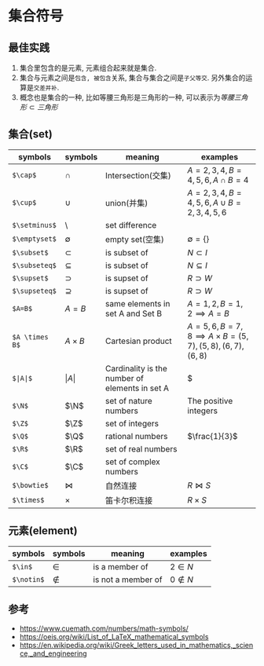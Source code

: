 # 集合符号


## 最佳实践

1. 集合里包含的是元素, 元素组合起来就是集合.
2. 集合与元素之间是`包含, 被包含`关系, 集合与集合之间是`子父等交`. 另外集合的运算是`交差并补`.
3. 概念也是集合的一种, 比如等腰三角形是三角形的一种, 可以表示为$等腰三角形 \subset 三角形$

## 集合(set)

symbols|symbols|meaning|examples
--|--|--|--
`$\cap$`|$\cap$|Intersection(交集)|$A={2,3,4},B={4,5,6},A\cap B = {4}$
`$\cup$`|$\cup$|union(并集)|$A={2,3,4},B={4,5,6},A\cup B={2,3,4,5,6}$
`$\setminus$`|$\setminus$|set difference|
`$\emptyset$`|$\emptyset$|empty set(空集)|$\emptyset = \{\}$
`$\subset$`|$\subset$|is subset of |$N \subset I$
`$\subseteq$`|$\subseteq$|is subset of |$N \subseteq I$
`$\supset$`|$\supset$|is supset of |$R \supset W$
`$\supseteq$`|$\supseteq$|is supset of |$R \supset W$
`$A=B$`|$A=B$|same elements in set A and Set B|$A={1,2},B={1,2} \implies A = B$
`$A \times B$`|$A \times B$|Cartesian product|$A={5,6},B={7,8} \implies A \times B = {(5,7),(5,8),(6,7),(6,8)}$
`$\|A\|$`|$\|A\|$|Cardinality is the number of elements in set A|$|{1,2,3,4}| =  4$
`$\N$`|$\N$|set of nature numbers|The positive integers|
`$\Z$`|$\Z$|set of integers|
`$\Q$`|$\Q$|rational numbers|$\frac{1}{3}$
`$\R$`|$\R$|set of real numbers|
`$\C$`|$\C$|set of complex numbers|
`$\bowtie$`|$\bowtie$|自然连接|$R \bowtie S$
`$\times$`|$\times$|笛卡尔积连接|$R \times S$

## 元素(element)

symbols|symbols|meaning|examples
--|--|--|--
`$\in$`|$\in$|is a member of|$2 \in N$
`$\notin$`|$\notin$|is not a member of|$0 \notin N$


## 参考

- https://www.cuemath.com/numbers/math-symbols/
- https://oeis.org/wiki/List_of_LaTeX_mathematical_symbols
- https://en.wikipedia.org/wiki/Greek_letters_used_in_mathematics,_science,_and_engineering